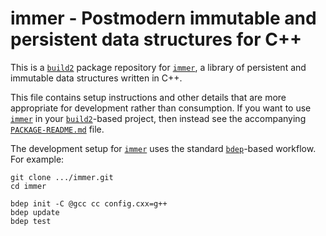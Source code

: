 # immer - Postmodern immutable and persistent data structures for C++

This is a [`build2`](https://build2.org/) package repository for [`immer`](https://github.com/arximboldi/immer), a library of persistent and immutable data structures written in C++.

This file contains setup instructions and other details that are more appropriate for development rather than consumption. If you want to use [`immer`](https://github.com/arximboldi/immer) in your [`build2`](https://build2.org/)-based project, then instead see the accompanying [`PACKAGE-README.md`](libimmer/PACKAGE-README.md) file.

The development setup for [`immer`](https://github.com/arximboldi/immer) uses the standard [`bdep`](https://build2.org/bdep/doc/bdep.xhtml)-based workflow.
For example:

```
git clone .../immer.git
cd immer

bdep init -C @gcc cc config.cxx=g++
bdep update
bdep test
```
